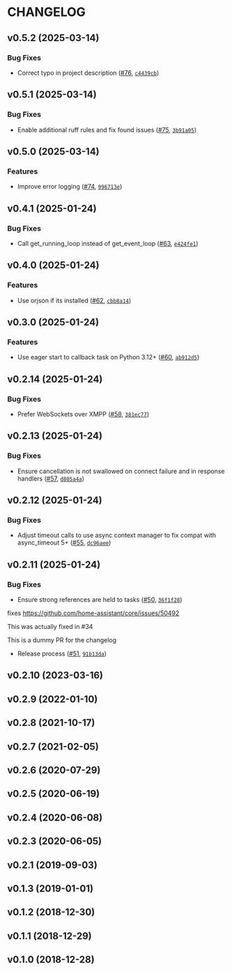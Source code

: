 # CHANGELOG


## v0.5.2 (2025-03-14)

### Bug Fixes

- Correct typo in project description ([#76](https://github.com/Harmony-Libs/aioharmony/pull/76),
  [`c4439cb`](https://github.com/Harmony-Libs/aioharmony/commit/c4439cba45230b18baf5ce64fda4851e6af199ca))


## v0.5.1 (2025-03-14)

### Bug Fixes

- Enable additional ruff rules and fix found issues
  ([#75](https://github.com/Harmony-Libs/aioharmony/pull/75),
  [`3b91a05`](https://github.com/Harmony-Libs/aioharmony/commit/3b91a0555d27341572c5a5fc53bffe4428cd16af))


## v0.5.0 (2025-03-14)

### Features

- Improve error logging ([#74](https://github.com/Harmony-Libs/aioharmony/pull/74),
  [`996713e`](https://github.com/Harmony-Libs/aioharmony/commit/996713e1e0df69fc0d8560417c1f9c4d11cab91b))


## v0.4.1 (2025-01-24)

### Bug Fixes

- Call get_running_loop instead of get_event_loop
  ([#63](https://github.com/Harmony-Libs/aioharmony/pull/63),
  [`e424fe1`](https://github.com/Harmony-Libs/aioharmony/commit/e424fe1b93af0b9fc5aa10fcd5d19f98d81f6157))


## v0.4.0 (2025-01-24)

### Features

- Use orjson if its installed ([#62](https://github.com/Harmony-Libs/aioharmony/pull/62),
  [`cbb8a14`](https://github.com/Harmony-Libs/aioharmony/commit/cbb8a146916daca53498c102942223ca72179082))


## v0.3.0 (2025-01-24)

### Features

- Use eager start to callback task on Python 3.12+
  ([#60](https://github.com/Harmony-Libs/aioharmony/pull/60),
  [`ab912d5`](https://github.com/Harmony-Libs/aioharmony/commit/ab912d5d477f3a0488fb0d1bdbb3228d96f60bc7))


## v0.2.14 (2025-01-24)

### Bug Fixes

- Prefer WebSockets over XMPP ([#58](https://github.com/Harmony-Libs/aioharmony/pull/58),
  [`381ec77`](https://github.com/Harmony-Libs/aioharmony/commit/381ec7759c9985d80698b19d99303549a601684a))


## v0.2.13 (2025-01-24)

### Bug Fixes

- Ensure cancellation is not swallowed on connect failure and in response handlers
  ([#57](https://github.com/Harmony-Libs/aioharmony/pull/57),
  [`d805a4a`](https://github.com/Harmony-Libs/aioharmony/commit/d805a4a70b792c84d4ff357518dec22b287225b1))


## v0.2.12 (2025-01-24)

### Bug Fixes

- Adjust timeout calls to use async context manager to fix compat with async_timeout 5+
  ([#55](https://github.com/Harmony-Libs/aioharmony/pull/55),
  [`dc96aee`](https://github.com/Harmony-Libs/aioharmony/commit/dc96aee91061381b3f7fa94ea6c08e410cc09526))


## v0.2.11 (2025-01-24)

### Bug Fixes

- Ensure strong references are held to tasks
  ([#50](https://github.com/Harmony-Libs/aioharmony/pull/50),
  [`36f1f28`](https://github.com/Harmony-Libs/aioharmony/commit/36f1f289431ad3efc26cb9611a091b3b8fbedac5))

fixes https://github.com/home-assistant/core/issues/50492

This was actually fixed in #34

This is a dummy PR for the changelog

- Release process ([#51](https://github.com/Harmony-Libs/aioharmony/pull/51),
  [`91b13da`](https://github.com/Harmony-Libs/aioharmony/commit/91b13dadbb5f8a215ef8b8c95a691b8382920024))


## v0.2.10 (2023-03-16)


## v0.2.9 (2022-01-10)


## v0.2.8 (2021-10-17)


## v0.2.7 (2021-02-05)


## v0.2.6 (2020-07-29)


## v0.2.5 (2020-06-19)


## v0.2.4 (2020-06-08)


## v0.2.3 (2020-06-05)


## v0.2.1 (2019-09-03)


## v0.1.3 (2019-01-01)


## v0.1.2 (2018-12-30)


## v0.1.1 (2018-12-29)


## v0.1.0 (2018-12-28)
